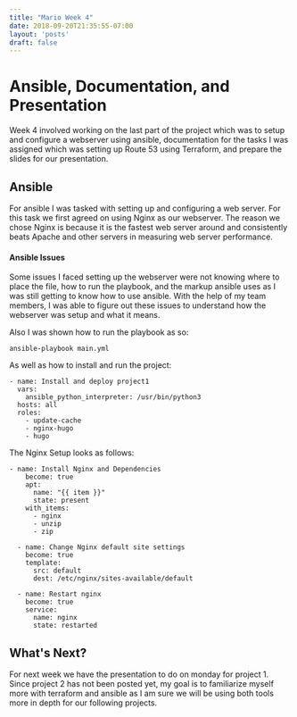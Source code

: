 ```yaml
---
title: "Mario Week 4"
date: 2018-09-20T21:35:55-07:00
layout: 'posts'
draft: false
---
```


# Ansible, Documentation, and Presentation

Week 4 involved working on the last part of the project which was to setup and configure a webserver using ansible, documentation for the tasks I was assigned which was setting up Route 53 using Terraform, and prepare the slides for our presentation. 

## Ansible

For ansible I was tasked with setting up and configuring a web server. For this task we first agreed on using Nginx as our webserver. The reason we chose Nginx is because it is the fastest web server around and consistently beats Apache and other servers in measuring web server performance. 

#### Ansible Issues

Some issues I faced setting up the webserver were not knowing where to place the file, how to run the playbook, and the markup ansible uses as I was still getting to know how to use ansible. With the help of my team members, I was able to figure out these issues to  understand how the webserver was setup and what it means. 

Also I was shown how to run the playbook as so:

```
ansible-playbook main.yml
```

As well as how to install and run the project: 

```
- name: Install and deploy project1
  vars:
    ansible_python_interpreter: /usr/bin/python3
  hosts: all
  roles: 
    - update-cache
    - nginx-hugo
    - hugo
```


The Nginx Setup looks as follows:

```
- name: Install Nginx and Dependencies
    become: true
    apt:
      name: "{{ item }}"
      state: present
    with_items:
      - nginx
      - unzip
      - zip
      
  - name: Change Nginx default site settings
    become: true
    template:
      src: default
      dest: /etc/nginx/sites-available/default
  
  - name: Restart nginx
    become: true
    service: 
      name: nginx 
      state: restarted
```

## What's Next?

For next week we have the presentation to do on monday for project 1. Since project 2 has not been posted yet, my goal is to familiarize myself more with terraform and ansible as I am sure we will be using both tools more in depth for our following projects. 

